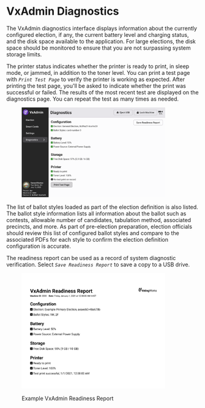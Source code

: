# VxAdmin Diagnostics

The VxAdmin diagnostics interface displays information about the currently configured election, if any, the current battery level and charging status, and the disk space available to the application. For large elections, the disk space should be monitored to ensure that you are not surpassing system storage limits.&#x20;

The printer status indicates whether the printer is ready to print, in sleep mode, or jammed, in addition to the toner level. You can print a test page with _`Print Test Page`_ to verify the printer is working as expected. After printing the test page, you'll be asked to indicate whether the print was successful or failed. The results of the most recent test are displayed on the diagnostics page. You can repeat the test as many times as needed.

<figure><img src="../.gitbook/assets/diagnostics-screen.png" alt="" width="375"><figcaption></figcaption></figure>

The list of ballot styles loaded as part of the election definition is also listed. The ballot style information lists all information about the ballot such as contests, allowable number of candidates, tabulation method, associated precincts, and more. As part of pre-election preparation, election officials should review this list of configured ballot styles and compare to the associated PDFs for each style to confirm the election definition configuration is accurate.

The readiness report can be used as a record of system diagnostic verification.  Select _`Save Readiness Report`_ to save a copy to a USB drive.

<figure><img src="../.gitbook/assets/image (2).png" alt="" width="375"><figcaption><p>Example VxAdmin Readiness Report</p></figcaption></figure>
